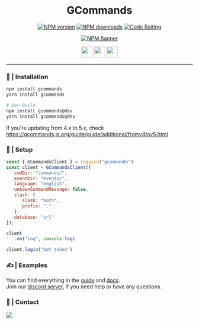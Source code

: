 <div align="center">
    <h1><b>GCommands</b></h1>
  <p>
    <a href="https://www.npmjs.com/package/gcommands"><img src="https://img.shields.io/npm/v/gcommands?maxAge=3600" alt="NPM version" /></a>
    <a href="https://www.npmjs.com/package/gcommands"><img src="https://img.shields.io/npm/dt/gcommands?maxAge=3600" alt="NPM downloads" /></a>
    <a href="https://www.codefactor.io/repository/github/garlic-team/gcommands/overview/dev"><img src="https://www.codefactor.io/repository/github/garlic-team/gcommands/badge/dev" alt="Code Raiting" /></a>
  </p>
  <p>
    <a href="https://www.npmjs.com/package/gcommands"><img src="https://nodei.co/npm/gcommands.png?downloads=true&stars=true" alt="NPM Banner"></a>
  </p>
  <p>
    <a href="https://ko-fi.com/H2H05FNRL"><img src="https://garlic-team.github.io/GarMod/sources/support-ko-fi.svg" height="30" /></a>
    <a href="https://github.com/Garlic-Team/GCommands"><img src="https://garlic-team.github.io/GarMod/sources/open-source.svg" height="30" /></a>
    <img src="https://forthebadge.com/images/badges/made-with-javascript.svg" height="30" />
  </p>
</div>

---

### 📂 | Installation
```sh
npm install gcommands
yarn install gcommands

# Dev Build
npm install gcommands@dev
yarn install gcommands@dev
```

If you're updating from 4.x to 5.x, check https://gcommands.js.org/guide/guide/additional/fromv4tov5.html

### 📜 | Setup
```js
const { GCommandsClient } = require("gcommands")
const client = GCommandsClient({
   cmdDir: "commands/",
   eventDir: "events/",
   language: "english",
   unkownCommandMessage: false,
   slash: {
      slash: "both",
      prefix: "."
   },
   database: "url"
});

client
   .on("log", console.log)

client.login("bot token")
```

### ✍ | Examples
You can find everything in the [guide](https://gcommands.js.org/guide/) and [docs](https://gcommands.js.org/docs/).<br>
Join our [discord server](https://discord.gg/AjKJSBbGm2), if you need help or have any questions.

### 👥 | Contact
<a href="https://discord.gg/AjKJSBbGm2"><img src="https://discord.com/api/guilds/833628077556367411/widget.png?style=banner1"></a>
